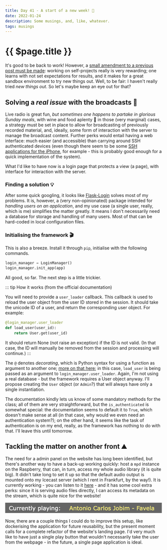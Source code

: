 ```yaml
---
title: Day 41 - A start of a new week! 🌹
date: 2022-01-24
description: Some musings, and, like, whatever.
tags: musings
---
```


# {{ $page.title }}

It's good to be back to work! However, a [small amendment to a previous post must be made](https://www.alexmakes.codes/blog/011022.html): working on self-projects really is very rewarding; one learns with not set expectations for results, and it makes for a great sandbox environment to try new things out. Well, to be fair: I haven't really tried *new things out*. So let's maybe keep an eye out for that?

## Solving a *real issue* with the broadcasts 📡

Live radio is great fun, *but sometimes one happens to partake in glorious Sunday meals*, with wine and food aplenty 🍛 in those (very marginal) cases, a strategy must be set in place to allow for broadcasting of previously recorded material, and, ideally, some form of interaction with the server to manage the broadcast content. Further perks would entail having a web interface: much easier (and accessible) than carrying around SSH authenticated devices (even though there seem to be some [SSH applications for the iPhone](https://apps.apple.com/us/app/termius-ssh-client/id549039908), for example - this is probably good enough for a quick implementation of the system).

What I'd like to have now is a login page that protects a view (a page), with interface for interaction with the server.

### Finding a solution 💡

After some quick googling, it looks like [Flask-Login](https://flask-login.readthedocs.io/en/latest/) solves most of my problems. It is, however, a (very non-opinionated) package intended for *handling users on an application*, and my use case (a single user, really, which is me) simplifies the matter greatly. It means I don't necessarily need a database for storage and handling of many users. Most of that can be hard-coded in local configuration files.

### Initialising the framework 🎬

This is also a breeze. Install it through `pip`, initialise with the following commands.

```python
login_manager = LoginManager()
login_manager.init_app(app)
``` 

All good, so far. The next step is a little trickier.

::: tip How it works (from the official documentation)

You will need to provide a `user_loader` callback. This callback is used to reload the user object from the user ID stored in the session. It should take the unicode ID of a user, and return the corresponding user object. For example:

``` python
@login_manager.user_loader
def load_user(user_id):
    return User.get(user_id)
```

It should return None (not raise an exception) if the ID is not valid. (In that case, the ID will manually be removed from the session and processing will continue.)
:::

The `@` denotes *decorating*, which is Python syntax for using a function as argument to another one; [more on that here](https://realpython.com/primer-on-python-decorators/); in this case, `load_user` is being passed as an argument to `login_manager.user_loader`. Again, I'm not using a real database - but the framework requires a User object anyway. I'll propose creating the `User` object (or `Admin`?) that will always have only a single instantiation.

The documentation kindly lets us know of some mandatory methods for the class; all of them are very straightforward, but the `is_authenticated` is somewhat special: the documentation seems to default it to `True`, which doesn't make sense at all (in that case, why would we even need an authentication system?); on the other hand, it seems like the task of authentication is on my end, really, as the framework has nothing to do with that. I'll leave this until tomorrow.

## Tackling the matter on another front ⛰

The need for a admin panel on the website has long been identified, but there's another way to have a back-up working quickly: host a `mpd` instance on the Raspberry, that can, in turn, access my whole audio library (it is quite big). It didn't take long to set it up so that the default audio output is mounted onto my Icecast server (which I rent in Frankfurt, by the way!). It is currently working - you can listen to it [here](https://bzzz.stream/raspberry) - and it has some cool extra perks: since it is serving audio files directly, I can access its metadata on the stream, which is quite nice for the website!

![the currently playing artist](./012422_currently.png)

Now, there are a couple things I could do to improve this setup, like dockerising the application for future reusability, but the present moment calls for a complete refactor of the website's landing page. I'd very much like to have just a single play button that wouldn't necessarily take the user from the webpage - in the future, a single page application is ideal.

<FetchComments :title=$frontmatter.title />
<PostComments :title=$frontmatter.title />
